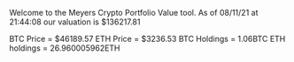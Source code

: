 Welcome to the Meyers Crypto Portfolio Value tool. 
As of 08/11/21 at 21:44:08 our valuation is $136217.81 

BTC Price = $46189.57
 ETH Price = $3236.53
BTC Holdings = 1.06BTC
 ETH holdings = 26.960005962ETH 
